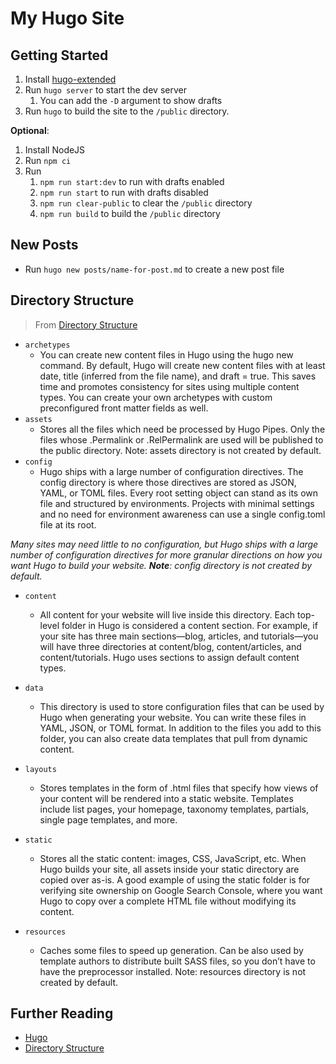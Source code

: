 # My Hugo Site

## Getting Started

1. Install [hugo-extended](https://gohugo.io/getting-started/installing)
2. Run `hugo server` to start the dev server
   1. You can add the `-D` argument to show drafts
3. Run `hugo` to build the site to the `/public` directory.

**Optional**:

1. Install NodeJS
2. Run `npm ci`
3. Run
   1. `npm run start:dev` to run with drafts enabled
   2. `npm run start` to run with drafts disabled
   3. `npm run clear-public` to clear the `/public` directory
   4. `npm run build` to build the `/public` directory

## New Posts

- Run `hugo new posts/name-for-post.md` to create a new post file

## Directory Structure

> From [Directory Structure](https://gohugo.io/getting-started/directory-structure/)

- `archetypes`
  - You can create new content files in Hugo using the hugo new command. By default, Hugo will create new content files with at least date, title (inferred from the file name), and draft = true. This saves time and promotes consistency for sites using multiple content types. You can create your own archetypes with custom preconfigured front matter fields as well.
- `assets`
    - Stores all the files which need be processed by Hugo Pipes. Only the files whose .Permalink or .RelPermalink are used will be published to the public directory. Note: assets directory is not created by default.
- `config`
    - Hugo ships with a large number of configuration directives. The config directory is where those directives are stored as JSON, YAML, or TOML files. Every root setting object can stand as its own file and structured by environments. Projects with minimal settings and no need for environment awareness can use a single config.toml file at its root.

_Many sites may need little to no configuration, but Hugo ships with a large number of configuration directives for more granular directions on how you want Hugo to build your website. **Note**: config directory is not created by default._

- `content`
    - All content for your website will live inside this directory. Each top-level folder in Hugo is considered a content section. For example, if your site has three main sections—blog, articles, and tutorials—you will have three directories at content/blog, content/articles, and content/tutorials. Hugo uses sections to assign default content types.
- `data`
    - This directory is used to store configuration files that can be used by Hugo when generating your website. You can write these files in YAML, JSON, or TOML format. In addition to the files you add to this folder, you can also create data templates that pull from dynamic content.
- `layouts`
    - Stores templates in the form of .html files that specify how views of your content will be rendered into a static website. Templates include list pages, your homepage, taxonomy templates, partials, single page templates, and more.
- `static`
    - Stores all the static content: images, CSS, JavaScript, etc. When Hugo builds your site, all assets inside your static directory are copied over as-is. A good example of using the static folder is for verifying site ownership on Google Search Console, where you want Hugo to copy over a complete HTML file without modifying its content.

- `resources`
    - Caches some files to speed up generation. Can be also used by template authors to distribute built SASS files, so you don’t have to have the preprocessor installed. Note: resources directory is not created by default.

## Further Reading

- [Hugo](https://gohugo.io/getting-started/quick-start/)
- [Directory Structure](https://gohugo.io/getting-started/directory-structure/)